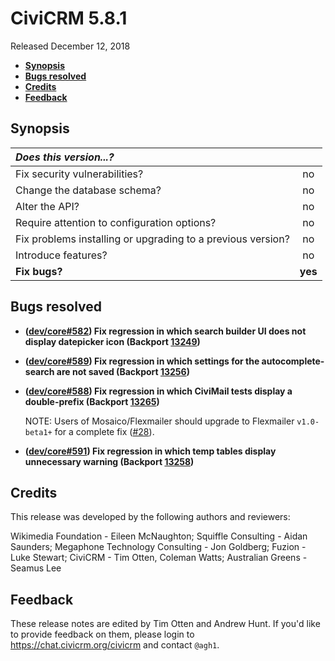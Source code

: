 # CiviCRM 5.8.1

Released December 12, 2018

- **[Synopsis](#synopsis)**
- **[Bugs resolved](#bugs)**
- **[Credits](#credits)**
- **[Feedback](#feedback)**

## <a name="synopsis"></a>Synopsis

| *Does this version...?*                                         |         |
|:--------------------------------------------------------------- |:-------:|
| Fix security vulnerabilities?                                   |   no    |
| Change the database schema?                                     |   no    |
| Alter the API?                                                  |   no    |
| Require attention to configuration options?                     |   no    |
| Fix problems installing or upgrading to a previous version?     |   no    |
| Introduce features?                                             |   no    |
| **Fix bugs?**                                                   | **yes** |

## <a name="bugs"></a>Bugs resolved

- **([dev/core#582](https://lab.civicrm.org/dev/core/issues/582))
  Fix regression in which search builder UI does not display datepicker icon
  (Backport [13249](https://github.com/civicrm/civicrm-core/pull/13249))**

- **([dev/core#589](https://lab.civicrm.org/dev/core/issues/589))
  Fix regression in which settings for the autocomplete-search are not saved
  (Backport [13256](https://github.com/civicrm/civicrm-core/pull/13256))**

- **([dev/core#588](https://lab.civicrm.org/dev/core/issues/588))
  Fix regression in which CiviMail tests display a double-prefix
  (Backport [13265](https://github.com/civicrm/civicrm-core/pull/13265))**

  NOTE: Users of Mosaico/Flexmailer should upgrade to Flexmailer `v1.0-beta1+`
  for a complete fix ([#28](https://github.com/civicrm/org.civicrm.flexmailer/pull/28)).

- **([dev/core#591](https://lab.civicrm.org/dev/core/issues/591))
  Fix regression in which temp tables display unnecessary warning
  (Backport [13258](https://github.com/civicrm/civicrm-core/pull/13258))**

## <a name="credits"></a>Credits

This release was developed by the following authors and reviewers:

Wikimedia Foundation - Eileen McNaughton; Squiffle Consulting - Aidan
Saunders; Megaphone Technology Consulting - Jon Goldberg; Fuzion - Luke
Stewart; CiviCRM - Tim Otten, Coleman Watts; Australian Greens - Seamus Lee

## <a name="feedback"></a>Feedback

These release notes are edited by Tim Otten and Andrew Hunt.  If you'd like to
provide feedback on them, please login to https://chat.civicrm.org/civicrm and
contact `@agh1`.
